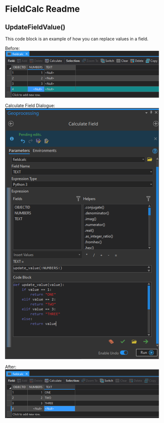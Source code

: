 # FieldCalc Readme

## UpdateFieldValue()

This code block is an example of how you can replace values in a field.

Before:
![Before Image](images/before_ufv.PNG)

Calculate Field Dialogue:
![Field Calculator Image](images/fieldcalcwindow_ufv.PNG)

After:
![After Image](images/after_ufv.PNG)

